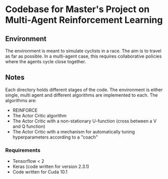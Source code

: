 # Codebase for Master's Project on Multi-Agent Reinforcement Learning

## Environment

The environment is meant to simulate cyclists in a race. The aim is to travel as far as possible. In a multi-agent case, this requires collaborative policies where the agents cycle close together.

## Notes
Each directory holds different stages of the code. The environment is either single, multi agent and different algorithms are implemented to each. The algorithms are:

* REINFORCE
* The Actor Critic algorithm
* The Actor Critic with a non-stationary U-function (cross between a V and Q function)
* The Actor Critic with a mechanism for automatically tuning hyperparameters according to a "coach"

### Requirements
* Tensorflow < 2
* Keras (code written for version 2.3.1)
* Code written for Cuda 10.1
